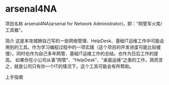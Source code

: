 # arsenal4NA

项目名称
    arsenal4NA(arsenal for Network Administrator)，即：“网管军火库/工具箱”。
		
简介
		这是本攻城狮自己写的一些网络管理、HelpDesk、基础IT运维工作中可能会用到的工具。作为学习编程过程中的一项实践（这个项目的开发进度可能比较缓慢）。同时也作为自己多年网管、基础IT运维工作的总结。也作为日后工作的提高。
    如果你在小公司从事“网管”、“HelpDesk”、“桌面运维”之类的工作，简而言之，就是公司只有你一个IT的情况下，这个工具可能会有所帮助。

上手指南
		
